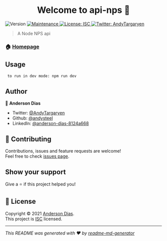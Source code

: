 <h1 align="center">Welcome to api-nps 👋</h1>
<p>
  <img alt="Version" src="https://img.shields.io/badge/version-1.0.0-blue.svg?cacheSeconds=2592000" />
  <a href="https://github.com/andysteel/api-nps/graphs/commit-activity" target="_blank">
    <img alt="Maintenance" src="https://img.shields.io/badge/Maintained%3F-yes-green.svg" />
  </a>
  <a href="https://github.com/andysteel/api-nps/blob/master/LICENSE" target="_blank">
    <img alt="License: ISC" src="https://img.shields.io/github/license/andysteel/api-nps" />
  </a>
  <a href="https://twitter.com/AndyTargaryen" target="_blank">
    <img alt="Twitter: AndyTargaryen" src="https://img.shields.io/twitter/follow/AndyTargaryen.svg?style=social" />
  </a>
</p>

> A Node NPS api

### 🏠 [Homepage](https://github.com/andysteel/api-nps#readme)

## Usage

```sh
 to run in dev mode: npm run dev
```

## Author

👤 **Anderson Dias**

* Twitter: [@AndyTargaryen](https://twitter.com/AndyTargaryen)
* Github: [@andysteel](https://github.com/andysteel)
* LinkedIn: [@anderson-dias-8124a668](https://linkedin.com/in/anderson-dias-8124a668)

## 🤝 Contributing

Contributions, issues and feature requests are welcome!<br />Feel free to check [issues page](https://github.com/andysteel/api-nps/issues). 

## Show your support

Give a ⭐️ if this project helped you!

## 📝 License

Copyright © 2021 [Anderson Dias](https://github.com/andysteel).<br />
This project is [ISC](https://github.com/andysteel/api-nps/blob/master/LICENSE) licensed.

***
_This README was generated with ❤️ by [readme-md-generator](https://github.com/kefranabg/readme-md-generator)_